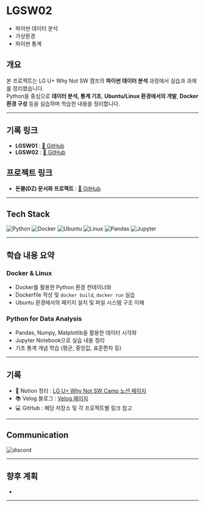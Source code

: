 # LGSW02 
- 파이썬 데이터 분석
- 가상환경
- 파이썬 통계

## 개요  
본 프로젝트는 LG U+ Why Not SW 캠프의 **파이썬 데이터 분석** 과정에서 실습과 과제를 정리했습니다.  
Python을 중심으로 **데이터 분석, 통계 기초**, **Ubuntu/Linux 환경에서의 개발**, **Docker 환경 구성** 등을 실습하며 학습한 내용을 정리합니다.

---

## 기록 링크  
- **LGSW01** : [🔗 GitHub](https://github.com/joseonyeong/LGSW01)  
- **LGSW02** : [🔗 GitHub](https://github.com/joseonyeong/LGSW02)

## 프로젝트 링크
- **돈쭐(DZ) 문서화 프로젝트** : [🔗 GitHub](https://github.com/joseonyeong/LGSW-DZ_Project)

---

## Tech Stack

![Python](https://img.shields.io/badge/python-3776AB?style=for-the-badge&logo=python&logoColor=white)
![Docker](https://img.shields.io/badge/docker-2496ED?style=for-the-badge&logo=docker&logoColor=white)
![Ubuntu](https://img.shields.io/badge/ubuntu-E95420?style=for-the-badge&logo=ubuntu&logoColor=white)
![Linux](https://img.shields.io/badge/linux-FCC624?style=for-the-badge&logo=linux&logoColor=black)
![Pandas](https://img.shields.io/badge/pandas-150458?style=for-the-badge&logo=pandas&logoColor=white)
![Jupyter](https://img.shields.io/badge/jupyter-F37626?style=for-the-badge&logo=jupyter&logoColor=white)

---

## 학습 내용 요약  

### Docker & Linux
- Docker를 활용한 Python 환경 컨테이너화
- Dockerfile 작성 및 `docker build`, `docker run` 실습
- Ubuntu 환경에서의 패키지 설치 및 파일 시스템 구조 이해

### Python for Data Analysis
- Pandas, Numpy, Matplotlib을 활용한 데이터 시각화
- Jupyter Notebook으로 실습 내용 정리
- 기초 통계 개념 학습 (평균, 중앙값, 표준편차 등)

---

## 기록  
- 📝 Notion 정리 : [LG U+ Why Not SW Camp 노션 페이지](https://rebel-sponge-f81.notion.site/LG-U-Why-Not-SW-Camp-1b995b3f859c802fb4f5de62143a84a5)
- 📚 Velog 블로그 : [Velog 페이지](https://velog.io/@whtjsdud54/)
- 💻 GitHub : 해당 저장소 및 각 프로젝트별 링크 참고

---

## Communication  
![discord](https://img.shields.io/badge/Discord-7289DA?style=for-the-badge&logo=discord&logoColor=white)  

---

## 향후 계획
- 
---
